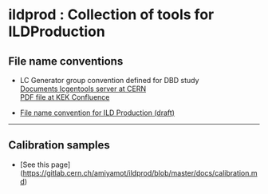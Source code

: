 # ildprod : Collection of tools for ILDProduction

## File name conventions

- LC Generator group convention defined for DBD study  
    [Documents lcgentools server at CERN](https://svnweb.cern.ch/trac/lcgentools/browser/tags/v2r2/ILC/documents/generator-conventions.docx)  
    [PDF file at KEK Confluence](https://wiki.kek.jp/display/~miyamoto/ILC+Software+Common+Task?preview=%2F6496081%2F12058650%2Fgenerator-conventions.pdf)  
   
- [File name convention for ILD Production (draft)]( https://gitlab.cern.ch/amiyamot/ildprod/tree/master/docs/Conventions.txt )  

___________________________
## Calibration samples  

- [See this page] (https://gitlab.cern.ch/amiyamot/ildprod/blob/master/docs/calibration.md)



